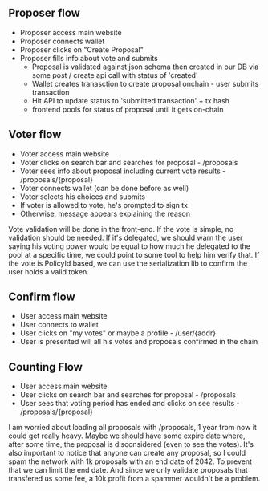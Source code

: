 ## Proposer flow
* Proposer access main website
* Proposer connects wallet
* Proposer clicks on "Create Proposal"
* Proposer fills info about vote and submits
    * Proposal is validated against json schema then created in our DB via some post / create api call with status of 'created'
    * Wallet creates tranasction to create proposal onchain - user submits transaction
    * Hit API to update status to 'submitted transaction' + tx hash
    * frontend pools for status of proposal until it gets on-chain


## Voter flow
* Voter access main website
* Voter clicks on search bar and searches for proposal - /proposals
* Voter sees info about proposal including current vote results - /proposals/{proposal}
* Voter connects wallet (can be done before as well)
* Voter selects his choices and submits
* If voter is allowed to vote, he's prompted to sign tx
* Otherwise, message appears explaining the reason

Vote validation will be done in the front-end. If the vote is simple, no validation should be needed. If it's delegated, we should warn the user saying his voting power would be equal to how much he delegated to the pool at a specific time, we could point to some tool to help him verify that. If the vote is PolicyId based, we can use the serialization lib to confirm the user holds a valid token.

## Confirm flow
* User access main website
* User connects to wallet
* User clicks on "my votes" or maybe a profile - /user/{addr}
* User is presented will all his votes and proposals confirmed in the chain

## Counting Flow
* User access main website
* User clicks on search bar and searches for proposal - /proposals
* User sees that voting period has ended and clicks on see results - /proposals/{proposal}

I am worried about loading all proposals with /proposals, 1 year from now it could get really heavy. Maybe we should have some expire date where, after some time, the proposal is disconsidered (even to see the votes). It's also important to notice that anyone can create any proposal, so I could spam the network with 1k proposals with an end date of 2042. To prevent that we can limit the end date. And since we only validate proposals that transfered us some fee, a 10k profit from a spammer wouldn't be a problem.
